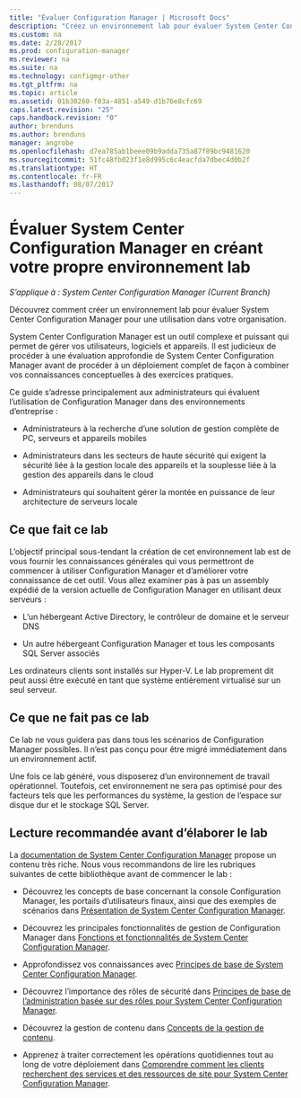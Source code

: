 ```yaml
---
title: "Évaluer Configuration Manager | Microsoft Docs"
description: "Créez un environnement lab pour évaluer System Center Configuration Manager pour une utilisation dans votre organisation."
ms.custom: na
ms.date: 2/28/2017
ms.prod: configuration-manager
ms.reviewer: na
ms.suite: na
ms.technology: configmgr-other
ms.tgt_pltfrm: na
ms.topic: article
ms.assetid: 01b30260-f03a-4851-a549-d1b76e8cfc69
caps.latest.revision: "25"
caps.handback.revision: "0"
author: brenduns
ms.author: brenduns
manager: angrobe
ms.openlocfilehash: d7ea785ab1beee09b9adda735a87f89bc9481620
ms.sourcegitcommit: 51fc48fb023f1e8d995c6c4eacfda7dbec4d0b2f
ms.translationtype: HT
ms.contentlocale: fr-FR
ms.lasthandoff: 08/07/2017
---
```

# <a name="evaluate-system-center-configuration-manager-by-building-your-own-lab-environment"></a>Évaluer System Center Configuration Manager en créant votre propre environnement lab

*S’applique à : System Center Configuration Manager (Current Branch)*

 Découvrez comment créer un environnement lab pour évaluer System Center Configuration Manager pour une utilisation dans votre organisation.  

 System Center Configuration Manager est un outil complexe et puissant qui permet de gérer vos utilisateurs, logiciels et appareils. Il est judicieux de procéder à une évaluation approfondie de System Center Configuration Manager avant de procéder à un déploiement complet de façon à combiner vos connaissances conceptuelles à des exercices pratiques.  

 Ce guide s’adresse principalement aux administrateurs qui évaluent l’utilisation de Configuration Manager dans des environnements d’entreprise :  

-   Administrateurs à la recherche d’une solution de gestion complète de PC, serveurs et appareils mobiles  

-   Administrateurs dans les secteurs de haute sécurité qui exigent la sécurité liée à la gestion locale des appareils et la souplesse liée à la gestion des appareils dans le cloud  

-   Administrateurs qui souhaitent gérer la montée en puissance de leur architecture de serveurs locale  

## <a name="what-this-lab-does"></a>Ce que fait ce lab  
 L’objectif principal sous-tendant la création de cet environnement lab est de vous fournir les connaissances générales qui vous permettront de commencer à utiliser Configuration Manager et d’améliorer votre connaissance de cet outil. Vous allez examiner pas à pas un assembly expédié de la version actuelle de Configuration Manager en utilisant deux serveurs :  

-   L’un hébergeant Active Directory, le contrôleur de domaine et le serveur DNS  

-   Un autre hébergeant Configuration Manager et tous les composants SQL Server associés  

Les ordinateurs clients sont installés sur Hyper-V. Le lab proprement dit peut aussi être exécuté en tant que système entièrement virtualisé sur un seul serveur.  

## <a name="what-this-lab-does-not-do"></a>Ce que ne fait pas ce lab  
 Ce lab ne vous guidera pas dans tous les scénarios de Configuration Manager possibles. Il n’est pas conçu pour être migré immédiatement dans un environnement actif.  

 Une fois ce lab généré, vous disposerez d’un environnement de travail opérationnel. Toutefois, cet environnement ne sera pas optimisé pour des facteurs tels que les performances du système, la gestion de l’espace sur disque dur et le stockage SQL Server.  

##  <a name="BKMK_EvalRec"></a>Lecture recommandée avant d’élaborer le lab  
 La [documentation de System Center Configuration Manager](http://docs.microsoft.com/sccm/) propose un contenu très riche. Nous vous recommandons de lire les rubriques suivantes de cette bibliothèque avant de commencer le lab :  

-   Découvrez les concepts de base concernant la console Configuration Manager, les portails d’utilisateurs finaux, ainsi que des exemples de scénarios dans [Présentation de System Center Configuration Manager](../../core/understand/introduction.md).  

-   Découvrez les principales fonctionnalités de gestion de Configuration Manager dans [Fonctions et fonctionnalités de System Center Configuration Manager](../../core/plan-design/changes/features-and-capabilities.md).  

-   Approfondissez vos connaissances avec [Principes de base de System Center Configuration Manager](../../core/understand/fundamentals.md).  

-   Découvrez l’importance des rôles de sécurité dans [Principes de base de l’administration basée sur des rôles pour System Center Configuration Manager](../../core/understand/fundamentals-of-role-based-administration.md).  

-   Découvrez la gestion de contenu dans [Concepts de la gestion de contenu](../../core/plan-design/hierarchy/fundamental-concepts-for-content-management.md).  

-   Apprenez à traiter correctement les opérations quotidiennes tout au long de votre déploiement dans [Comprendre comment les clients recherchent des services et des ressources de site pour System Center Configuration Manager](../../core/plan-design/hierarchy/understand-how-clients-find-site-resources-and-services.md).  
